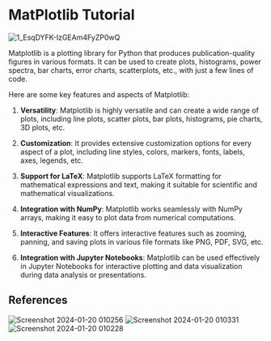 # MatPlotlib Tutorial
![1_EsqDYFK-IzGEAm4FyZP0wQ](https://github.com/RanaweeraHK/MatPlotLib-Tutorial/assets/129282753/eb53102c-a2f6-4adb-ba84-aa8820d2b356)

Matplotlib is a plotting library for Python that produces publication-quality figures in various formats. It can be used to create plots, histograms, power spectra, bar charts, error charts, scatterplots, etc., with just a few lines of code.

Here are some key features and aspects of Matplotlib:

1. **Versatility**: Matplotlib is highly versatile and can create a wide range of plots, including line plots, scatter plots, bar plots, histograms, pie charts, 3D plots, etc.

2. **Customization**: It provides extensive customization options for every aspect of a plot, including line styles, colors, markers, fonts, labels, axes, legends, etc.

3. **Support for LaTeX**: Matplotlib supports LaTeX formatting for mathematical expressions and text, making it suitable for scientific and mathematical visualizations.

4. **Integration with NumPy**: Matplotlib works seamlessly with NumPy arrays, making it easy to plot data from numerical computations.

5. **Interactive Features**: It offers interactive features such as zooming, panning, and saving plots in various file formats like PNG, PDF, SVG, etc.

6. **Integration with Jupyter Notebooks**: Matplotlib can be used effectively in Jupyter Notebooks for interactive plotting and data visualization during data analysis or presentations.

## References

![Screenshot 2024-01-20 010256](https://github.com/RanaweeraHK/MatPlotLib-Tutorial/assets/129282753/3eb115f3-cb13-4929-bc9c-11bf3b58fa1e)
![Screenshot 2024-01-20 010331](https://github.com/RanaweeraHK/MatPlotLib-Tutorial/assets/129282753/08c028e0-180a-40ee-b7a6-b42b1f698ce9)
![Screenshot 2024-01-20 010228](https://github.com/RanaweeraHK/MatPlotLib-Tutorial/assets/129282753/7d9c7ccd-8e07-405b-8ce4-5a58af390141)
